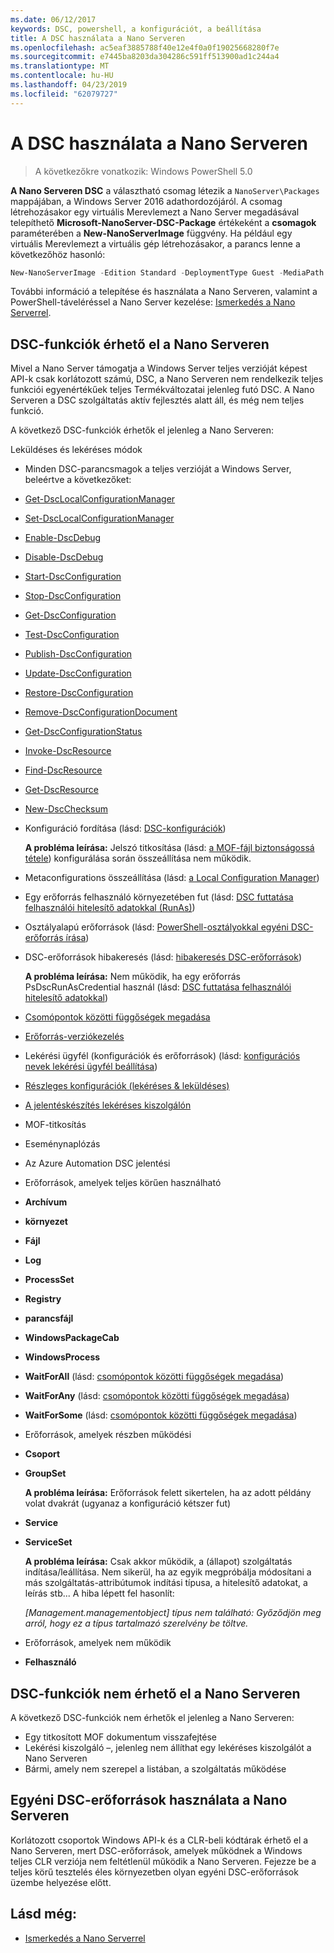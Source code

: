 ```yaml
---
ms.date: 06/12/2017
keywords: DSC, powershell, a konfigurációt, a beállítása
title: A DSC használata a Nano Serveren
ms.openlocfilehash: ac5eaf3885788f40e12e4f0a0f19025668280f7e
ms.sourcegitcommit: e7445ba8203da304286c591ff513900ad1c244a4
ms.translationtype: MT
ms.contentlocale: hu-HU
ms.lasthandoff: 04/23/2019
ms.locfileid: "62079727"
---
```

# <a name="using-dsc-on-nano-server"></a>A DSC használata a Nano Serveren

> A következőkre vonatkozik: Windows PowerShell 5.0

**A Nano Serveren DSC** a választható csomag létezik a `NanoServer\Packages` mappájában, a Windows Server 2016 adathordozójáról. A csomag létrehozásakor egy virtuális Merevlemezt a Nano Server megadásával telepíthető **Microsoft-NanoServer-DSC-Package** értékeként a **csomagok** paraméterében a **New-NanoServerImage**  függvény. Ha például egy virtuális Merevlemezt a virtuális gép létrehozásakor, a parancs lenne a következőhöz hasonló:

```powershell
New-NanoServerImage -Edition Standard -DeploymentType Guest -MediaPath f:\ -BasePath .\Base -TargetPath .\Nano1\Nano.vhd -ComputerName Nano1 -Packages Microsoft-NanoServer-DSC-Package
```

További információ a telepítése és használata a Nano Serveren, valamint a PowerShell-táveléréssel a Nano Server kezelése: [Ismerkedés a Nano Serverrel](/windows-server/get-started/getting-started-with-nano-server).

## <a name="dsc-features-available-on-nano-server"></a>DSC-funkciók érhető el a Nano Serveren

Mivel a Nano Server támogatja a Windows Server teljes verzióját képest API-k csak korlátozott számú, DSC, a Nano Serveren nem rendelkezik teljes funkciói egyenértékűek teljes Termékváltozatai jelenleg futó DSC. A Nano Serveren a DSC szolgáltatás aktív fejlesztés alatt áll, és még nem teljes funkció.

A következő DSC-funkciók érhetők el jelenleg a Nano Serveren:

Leküldéses és lekéréses módok

- Minden DSC-parancsmagok a teljes verzióját a Windows Server, beleértve a következőket:
- [Get-DscLocalConfigurationManager](/powershell/module/PSDesiredStateConfiguration/Get-DscLocalConfigurationManager)
- [Set-DscLocalConfigurationManager](/powershell/module/PSDesiredStateConfiguration/Set-DscLocalConfigurationManager)
- [Enable-DscDebug](/powershell/module/PSDesiredStateConfiguration/Enable-DscDebug)
- [Disable-DscDebug](/powershell/module/PSDesiredStateConfiguration/Disable-DscDebug)
- [Start-DscConfiguration](/powershell/module/psdesiredstateconfiguration/start-dscconfiguration)
- [Stop-DscConfiguration](/powershell/module/PSDesiredStateConfiguration/Stop-DscConfiguration)
- [Get-DscConfiguration](/powershell/module/PSDesiredStateConfiguration/Get-DscConfiguration)
- [Test-DscConfiguration](/powershell/module/psdesiredstateconfiguration/Test-DSCConfiguration)
- [Publish-DscConfiguration](/powershell/module/PSDesiredStateConfiguration/Publish-DscConfiguration)
- [Update-DscConfiguration](/powershell/module/PSDesiredStateConfiguration/Update-DscConfiguration)
- [Restore-DscConfiguration](/powershell/module/PSDesiredStateConfiguration/Restore-DscConfiguration)
- [Remove-DscConfigurationDocument](/powershell/module/PSDesiredStateConfiguration/Remove-DscConfigurationDocument)
- [Get-DscConfigurationStatus](/powershell/module/PSDesiredStateConfiguration/Get-DscConfigurationStatus)
- [Invoke-DscResource](/powershell/module/PSDesiredStateConfiguration/Invoke-DscResource)
- [Find-DscResource](https://technet.microsoft.com/en-us/library/mt517874.aspx)
- [Get-DscResource](/powershell/module/PSDesiredStateConfiguration/Get-DscResource)
- [New-DscChecksum](/powershell/module/PSDesiredStateConfiguration/New-DSCCheckSum)

- Konfiguráció fordítása (lásd: [DSC-konfigurációk](../configurations/configurations.md))

  **A probléma leírása:** Jelszó titkosítása (lásd: [a MOF-fájl biztonságossá tétele](../pull-server/secureMOF.md)) konfigurálása során összeállítása nem működik.

- Metaconfigurations összeállítása (lásd: [a Local Configuration Manager](../managing-nodes/metaConfig.md))

- Egy erőforrás felhasználó környezetében fut (lásd: [DSC futtatása felhasználói hitelesítő adatokkal (RunAs)](../configurations/runAsUser.md))

- Osztályalapú erőforrások (lásd: [PowerShell-osztályokkal egyéni DSC-erőforrás írása](../resources/authoringResourceClass.md))

- DSC-erőforrások hibakeresés (lásd: [hibakeresés DSC-erőforrások](../troubleshooting/debugResource.md))

  **A probléma leírása:** Nem működik, ha egy erőforrás PsDscRunAsCredential használ (lásd: [DSC futtatása felhasználói hitelesítő adatokkal](../configurations/runAsUser.md))

- [Csomópontok közötti függőségek megadása](../configurations/crossNodeDependencies.md)

- [Erőforrás-verziókezelés](../configurations/sxsResource.md)

- Lekérési ügyfél (konfigurációk és erőforrások) (lásd: [konfigurációs nevek lekérési ügyfél beállítása](../pull-server/pullClientConfigNames.md))

- [Részleges konfigurációk (lekéréses & leküldéses)](../pull-server/partialConfigs.md)

- [A jelentéskészítés lekéréses kiszolgálón](../pull-server/reportServer.md)

- MOF-titkosítás

- Eseménynaplózás

- Az Azure Automation DSC jelentési

- Erőforrások, amelyek teljes körűen használható

- **Archívum**
- **környezet**
- **Fájl**
- **Log**
- **ProcessSet**
- **Registry**
- **parancsfájl**
- **WindowsPackageCab**
- **WindowsProcess**
- **WaitForAll** (lásd: [csomópontok közötti függőségek megadása](../configurations/crossNodeDependencies.md))
- **WaitForAny** (lásd: [csomópontok közötti függőségek megadása](../configurations/crossNodeDependencies.md))
- **WaitForSome** (lásd: [csomópontok közötti függőségek megadása](../configurations/crossNodeDependencies.md))

- Erőforrások, amelyek részben működési
- **Csoport**
- **GroupSet**

  **A probléma leírása:** Erőforrások felett sikertelen, ha az adott példány volat dvakrát (ugyanaz a konfiguráció kétszer fut)

- **Service**
- **ServiceSet**

  **A probléma leírása:** Csak akkor működik, a (állapot) szolgáltatás indítása/leállítása. Nem sikerül, ha az egyik megpróbálja módosítani a más szolgáltatás-attribútumok indítási típusa, a hitelesítő adatokat, a leírás stb... A hiba lépett fel hasonlít:

  *[Management.managementobject] típus nem található: Győződjön meg arról, hogy ez a típus tartalmazó szerelvény be töltve.*

- Erőforrások, amelyek nem működik
- **Felhasználó**

## <a name="dsc-features-not-available-on-nano-server"></a>DSC-funkciók nem érhető el a Nano Serveren

A következő DSC-funkciók nem érhetők el jelenleg a Nano Serveren:

- Egy titkosított MOF dokumentum visszafejtése
- Lekérési kiszolgáló –, jelenleg nem állíthat egy lekéréses kiszolgálót a Nano Serveren
- Bármi, amely nem szerepel a listában, a szolgáltatás működése

## <a name="using-custom-dsc-resources-on-nano-server"></a>Egyéni DSC-erőforrások használata a Nano Serveren

Korlátozott csoportok Windows API-k és a CLR-beli kódtárak érhető el a Nano Serveren, mert DSC-erőforrások, amelyek működnek a Windows teljes CLR verziója nem feltétlenül működik a Nano Serveren.
Fejezze be a teljes körű tesztelés éles környezetben olyan egyéni DSC-erőforrások üzembe helyezése előtt.

## <a name="see-also"></a>Lásd még:

- [Ismerkedés a Nano Serverrel](/windows-server/get-started/getting-started-with-nano-server)
